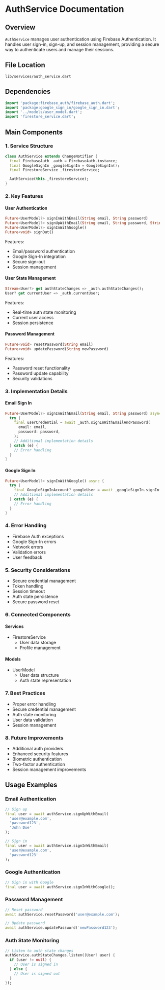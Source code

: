 # AuthService Documentation

## Overview
`AuthService` manages user authentication using Firebase Authentication. It handles user sign-in, sign-up, and session management, providing a secure way to authenticate users and manage their sessions.

## File Location
`lib/services/auth_service.dart`

## Dependencies
```dart
import 'package:firebase_auth/firebase_auth.dart';
import 'package:google_sign_in/google_sign_in.dart';
import '../models/user_model.dart';
import 'firestore_service.dart';
```

## Main Components

### 1. Service Structure
```dart
class AuthService extends ChangeNotifier {
  final FirebaseAuth _auth = FirebaseAuth.instance;
  final GoogleSignIn _googleSignIn = GoogleSignIn();
  final FirestoreService _firestoreService;

  AuthService(this._firestoreService);
}
```

### 2. Key Features

#### User Authentication
```dart
Future<UserModel?> signInWithEmail(String email, String password)
Future<UserModel?> signUpWithEmail(String email, String password, String name)
Future<UserModel?> signInWithGoogle()
Future<void> signOut()
```
Features:
- Email/password authentication
- Google Sign-In integration
- Secure sign-out
- Session management

#### User State Management
```dart
Stream<User?> get authStateChanges => _auth.authStateChanges();
User? get currentUser => _auth.currentUser;
```
Features:
- Real-time auth state monitoring
- Current user access
- Session persistence

#### Password Management
```dart
Future<void> resetPassword(String email)
Future<void> updatePassword(String newPassword)
```
Features:
- Password reset functionality
- Password update capability
- Security validations

### 3. Implementation Details

#### Email Sign In
```dart
Future<UserModel?> signInWithEmail(String email, String password) async {
  try {
    final userCredential = await _auth.signInWithEmailAndPassword(
      email: email,
      password: password,
    );
    // Additional implementation details
  } catch (e) {
    // Error handling
  }
}
```

#### Google Sign In
```dart
Future<UserModel?> signInWithGoogle() async {
  try {
    final GoogleSignInAccount? googleUser = await _googleSignIn.signIn();
    // Additional implementation details
  } catch (e) {
    // Error handling
  }
}
```

### 4. Error Handling
- Firebase Auth exceptions
- Google Sign-In errors
- Network errors
- Validation errors
- User feedback

### 5. Security Considerations
- Secure credential management
- Token handling
- Session timeout
- Auth state persistence
- Secure password reset

### 6. Connected Components

#### Services
- FirestoreService
  - User data storage
  - Profile management

#### Models
- UserModel
  - User data structure
  - Auth state representation

### 7. Best Practices
- Proper error handling
- Secure credential management
- Auth state monitoring
- User data validation
- Session management

### 8. Future Improvements
- Additional auth providers
- Enhanced security features
- Biometric authentication
- Two-factor authentication
- Session management improvements

## Usage Examples

### Email Authentication
```dart
// Sign up
final user = await authService.signUpWithEmail(
  'user@example.com',
  'password123',
  'John Doe'
);

// Sign in
final user = await authService.signInWithEmail(
  'user@example.com',
  'password123'
);
```

### Google Authentication
```dart
// Sign in with Google
final user = await authService.signInWithGoogle();
```

### Password Management
```dart
// Reset password
await authService.resetPassword('user@example.com');

// Update password
await authService.updatePassword('newPassword123');
```

### Auth State Monitoring
```dart
// Listen to auth state changes
authService.authStateChanges.listen((User? user) {
  if (user != null) {
    // User is signed in
  } else {
    // User is signed out
  }
});
``` 